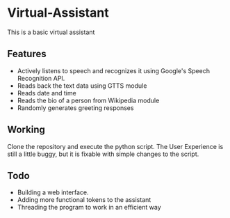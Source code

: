 # Virtual-Assistant
This is a basic virtual assistant

## Features
- Actively listens to speech and recognizes it using Google's Speech Recognition API.
- Reads back the text data using GTTS module
- Reads date and time
- Reads the bio of a person from Wikipedia module
- Randomly generates greeting responses

## Working
Clone the repository and execute the python script. The User Experience is still a little buggy, but it is fixable with simple changes to the script.

## Todo
- Building a web interface.
- Adding more functional tokens to the assistant
- Threading the program to work in an efficient way
